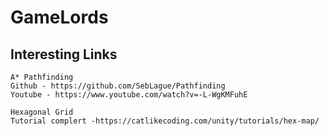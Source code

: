 # GameLords

## Interesting Links

    A* Pathfinding
    Github - https://github.com/SebLague/Pathfinding
    Youtube - https://www.youtube.com/watch?v=-L-WgKMFuhE
    
    Hexagonal Grid
    Tutorial complert -https://catlikecoding.com/unity/tutorials/hex-map/
